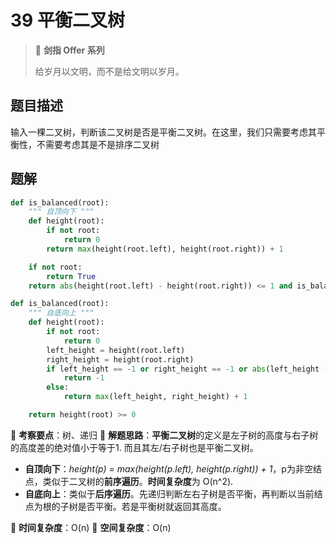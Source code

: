 # 39 平衡二叉树

> 🌟 **剑指 Offer 系列**
>
> 给岁月以文明，而不是给文明以岁月。

## 题目描述

输入一棵二叉树，判断该二叉树是否是平衡二叉树。在这里，我们只需要考虑其平衡性，不需要考虑其是不是排序二叉树

## 题解

```python
def is_balanced(root):
    """ 自顶向下 """
    def height(root):
        if not root:
            return 0
        return max(height(root.left), height(root.right)) + 1

    if not root:
        return True
    return abs(height(root.left) - height(root.right)) <= 1 and is_balanced(root.left) and is_balanced(root.right)
```

```python
def is_balanced(root):
    """ 自底向上 """
    def height(root):
        if not root:
            return 0
        left_height = height(root.left)
        right_height = height(root.right)
        if left_height == -1 or right_height == -1 or abs(left_height - right_height) > 1:
            return -1
        else:
            return max(left_height, right_height) + 1

    return height(root) >= 0
```

🍥 **考察要点**：树、递归
🍬 **解题思路**：**平衡二叉树**的定义是左子树的高度与右子树的高度差的绝对值小于等于1. 而且其左/右子树也是平衡二叉树。

- **自顶向下**：*height(p) = max(height(p.left), height(p.right)) + 1*，p为非空结点，类似于二叉树的**前序遍历**。**时间复杂度**为 O(n^2).
- **自底向上**：类似于**后序遍历**。先递归判断左右子树是否平衡，再判断以当前结点为根的子树是否平衡。若是平衡树就返回其高度。

🍉 **时间复杂度**：O(n)
🍭 **空间复杂度**：O(n)
